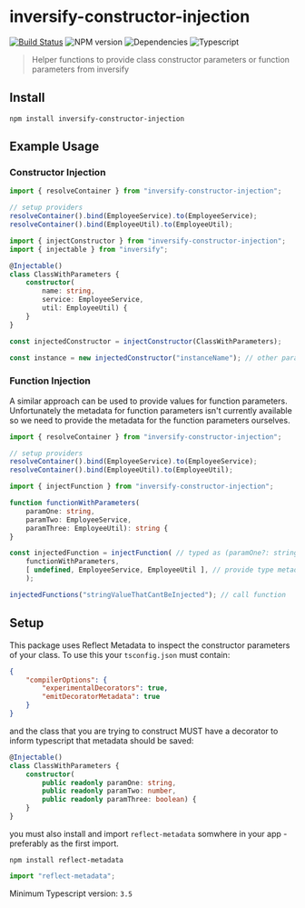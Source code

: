 # inversify-constructor-injection

[![Build Status](https://travis-ci.org/Roaders/inversify-constructor-injection.svg?branch=master)](https://travis-ci.org/Roaders/inversify-constructor-injection)
![NPM version](https://img.shields.io/npm/v/inversify-constructor-injection)
![Dependencies](https://img.shields.io/david/roaders/inversify-constructor-injection)
![Typescript](https://camo.githubusercontent.com/d81d2d42b56e290c0d4d74eb425e19242f4f2d3d/68747470733a2f2f696d672e736869656c64732e696f2f6e706d2f74797065732f73637275622d6a732e737667)

 > Helper functions to provide class constructor parameters or function parameters from inversify

 ## Install

```
npm install inversify-constructor-injection
```

## Example Usage

### Constructor Injection

```typescript
import { resolveContainer } from "inversify-constructor-injection";

// setup providers
resolveContainer().bind(EmployeeService).to(EmployeeService);
resolveContainer().bind(EmployeeUtil).to(EmployeeUtil);
```

```typescript
import { injectConstructor } from "inversify-constructor-injection";
import { injectable } from "inversify";

@Injectable()
class ClassWithParameters {
    constructor(
        name: string,
        service: EmployeeService,
        util: EmployeeUtil) {
    }
}

const injectedConstructor = injectConstructor(ClassWithParameters);

const instance = new injectedConstructor("instanceName"); // other parameters provided from inversify
```

### Function Injection

A similar approach can be used to provide values for function parameters. Unfortunately the metadata for function parameters isn't currently available so we need to provide the metadata for the function parameters ourselves.

```typescript
import { resolveContainer } from "inversify-constructor-injection";

// setup providers
resolveContainer().bind(EmployeeService).to(EmployeeService);
resolveContainer().bind(EmployeeUtil).to(EmployeeUtil);
```

```typescript
import { injectFunction } from "inversify-constructor-injection";

function functionWithParameters(
    paramOne: string,
    paramTwo: EmployeeService,
    paramThree: EmployeeUtil): string {
}

const injectedFunction = injectFunction( // typed as (paramOne?: string, paramTwo?: EmployeeService, paramThree?: EmployeeUtil) => string
    functionWithParameters, 
    [ undefined, EmployeeService, EmployeeUtil ], // provide type metadata
    );

injectedFunctions("stringValueThatCantBeInjected"); // call function
```

## Setup

This package uses Reflect Metadata to inspect the constructor parameters of your class. To use this your `tsconfig.json` must contain:

```json
{
    "compilerOptions": {
        "experimentalDecorators": true,    
        "emitDecoratorMetadata": true      
    }
}
```

and the class that you are trying to construct MUST have a decorator to inform typescript that metadata should be saved:

```typescript
@Injectable()
class ClassWithParameters {
    constructor(
        public readonly paramOne: string,
        public readonly paramTwo: number,
        public readonly paramThree: boolean) {
    }
}
```

you must also install and import `reflect-metadata` somwhere in your app - preferably as the first import.

```
npm install reflect-metadata
```

```typescript
import "reflect-metadata";
```

Minimum Typescript version: `3.5`
